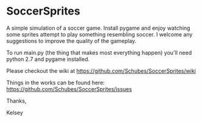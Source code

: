 # SoccerSprites

A simple simulation of a soccer game. Install pygame and enjoy watching some
sprites attempt to play something resembling soccer. I welcome any suggestions to improve the quality of the gameplay.

To run main.py (the thing that makes most everything happen) you'll need python 2.7 and pygame installed.

Please checkout the wiki at https://github.com/Schubes/SoccerSprites/wiki

Things in the works can be found here: https://github.com/Schubes/SoccerSprites/issues

Thanks,

Kelsey
